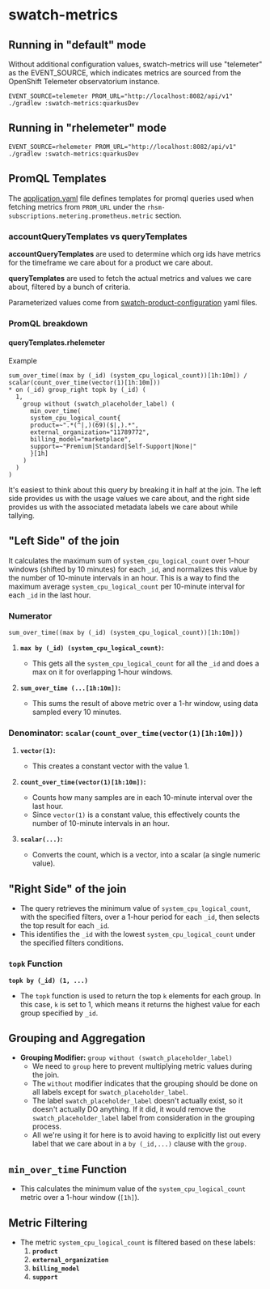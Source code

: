 # swatch-metrics

## Running in "default" mode

Without additional configuration values, swatch-metrics will use "telemeter" as the EVENT_SOURCE, which indicates metrics are sourced from the OpenShift Telemeter observatorium instance.

```
EVENT_SOURCE=telemeter PROM_URL="http://localhost:8082/api/v1" ./gradlew :swatch-metrics:quarkusDev
```

## Running in "rhelemeter" mode

```
EVENT_SOURCE=rhelemeter PROM_URL="http://localhost:8082/api/v1" ./gradlew :swatch-metrics:quarkusDev
```

## PromQL Templates

The [application.yaml](./src/main/resources/application.yaml) file defines templates for promql queries used when fetching metrics from `PROM_URL` under the `rhsm-subscriptions.metering.prometheus.metric` section.

### accountQueryTemplates vs queryTemplates

**accountQueryTemplates** are used to determine which org ids have metrics for the timeframe we care about for a product we care about.

**queryTemplates** are used to fetch the actual metrics and values we care about, filtered by a bunch of criteria.

Parameterized values come from [swatch-product-configuration](../swatch-product-configuration/src/main/resources/subscription_configs) yaml files.

### PromQL breakdown

#### queryTemplates.rhelemeter

Example
```promql
sum_over_time((max by (_id) (system_cpu_logical_count))[1h:10m]) / scalar(count_over_time(vector(1)[1h:10m]))
* on (_id) group_right topk by (_id) (
  1,
    group without (swatch_placeholder_label) (
      min_over_time(
      system_cpu_logical_count{
      product=~".*(^|,)(69)($|,).*",
      external_organization="11789772",
      billing_model="marketplace",
      support=~"Premium|Standard|Self-Support|None|"
      }[1h]
    )
  )
)
```

It's easiest to think about this query by breaking it in half at the join.  The left side provides us with the usage values we care about, and the right side provides us with the associated metadata labels we care about while tallying.  

## "Left Side" of the join

It calculates the maximum sum of `system_cpu_logical_count` over 1-hour windows (shifted by 10 minutes) for each `_id`, and normalizes this value by the number of 10-minute intervals in an hour.  This is a way to find the maximum average `system_cpu_logical_count` per 10-minute interval for each `_id` in the last hour.

### Numerator

`sum_over_time((max by (_id) (system_cpu_logical_count))[1h:10m])`

1. **`max by (_id) (system_cpu_logical_count)`:**
    - This gets all the `system_cpu_logical_count` for all the `_id` and does a max on it for overlapping 1-hour windows.

2. **`sum_over_time (...[1h:10m])`:**
    - This sums the result of above metric over a 1-hr window, using data sampled every 10 minutes.

### Denominator: `scalar(count_over_time(vector(1)[1h:10m]))`

1. **`vector(1)`:**
    - This creates a constant vector with the value 1.

2. **`count_over_time(vector(1)[1h:10m])`:**
    - Counts how many samples are in each 10-minute interval over the last hour.
    - Since `vector(1)` is a constant value, this effectively counts the number of 10-minute intervals in an hour.

3. **`scalar(...)`:**
    - Converts the count, which is a vector, into a scalar (a single numeric value).

## "Right Side" of the join
- The query retrieves the minimum value of `system_cpu_logical_count`, with the specified filters, over a 1-hour period for each `_id`, then selects the top result for each `_id`.
- This identifies the `_id` with the lowest `system_cpu_logical_count` under the specified filters conditions.

### `topk` Function

**`topk by (_id) (1, ...)`**
- The `topk` function is used to return the top `k` elements for each group. In this case, `k` is set to 1, which means it returns the highest value for each group specified by `_id`.

## Grouping and Aggregation

- **Grouping Modifier:** `group without (swatch_placeholder_label)`
    - We need to `group` here to prevent multiplying metric values during the join.
    - The `without` modifier indicates that the grouping should be done on all labels except for `swatch_placeholder_label`.
    - The label `swatch_placeholder_label` doesn't actually exist, so it doesn't actually DO anything.  If it did, it would remove the `swatch_placeholder_label` label from consideration in the grouping process.
    - All we're using it for here is to avoid having to explicitly list out every label that we care about in a `by (_id,...)` clause with the `group`.

## `min_over_time` Function
- This calculates the minimum value of the `system_cpu_logical_count` metric over a 1-hour window (`[1h]`).

## Metric Filtering

- The metric `system_cpu_logical_count` is filtered based on these labels:
    1. **`product`**
    2. **`external_organization`**
    3. **`billing_model`**
    4. **`support`**